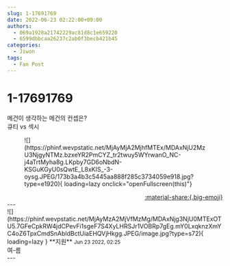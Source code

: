 ```yaml
---
slug: 1-17691769
date: 2022-06-23 02:22:00+09:00
authors:
  - 069a1928a21742229ac81d8c1e659220
  - 6599dbbcaa26237c2ab0f3becb421b45
categories:
  - Jiwon
tags:
  - Fan Post
---
```


# 1-17691769

<div class="post-container" markdown="1">
<div class="content-container md-sidebar__scrollwrap" markdown="1">

메건이 생각하는 메건의 컨셉은?<br>큐티 vs 섹시
<figure markdown="1">
![](https://phinf.wevpstatic.net/MjAyMjA2MjhfMTEx/MDAxNjU2MzU3NjgyNTMz.bzxeYR2PmCYZ_tr2twuy5WYrwanO_NC-j4aTrtMyha8g.LKpby7GD6oNbdN-KSGuKGyU0sQwtE_L8xKIS_-3-oysg.JPEG/173b3a4b3c5445aa888f285c3734059e918.jpg?type=e1920){ loading=lazy onclick="openFullscreen(this)"}
</figure>


</div>
</div>

<div style="text-align: right;" markdown="1">
<a href="https://weverse.io/fromis9/fanpost/1-17691769" style="text-align: right;">:material-share:{.big-emoji}</a>
</div>
---

<div class="comments-container md-sidebar__scrollwrap" markdown="1">
<div class="comment" markdown="1">
<div class='id-container' markdown="1">
![](https://phinf.wevpstatic.net/MjAyMzA2MjVfMzMg/MDAxNjg3NjU0MTExOTU5.7GFeCpkRW4jdCPevFi1sgeF7S4XyLHRSJr1VOBRp7gEg.mY0LxqknzXmYC4oZ6TpxCmdSnAbldBctUiaEHQVjHkgg.JPEG/image.jpg?type=s72){ loading=lazy }
**<span class="artist">지원</span>** <small>Jun 23 2022, 02:25</small><br>
</div>
<div class='comment-body' markdown="1">
여-름
</div>
</div>
</div>
---

